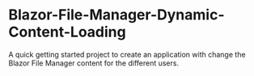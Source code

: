 # Blazor-File-Manager-Dynamic-Content-Loading
A quick getting started project to create an application with change the Blazor File Manager content for the different users.
